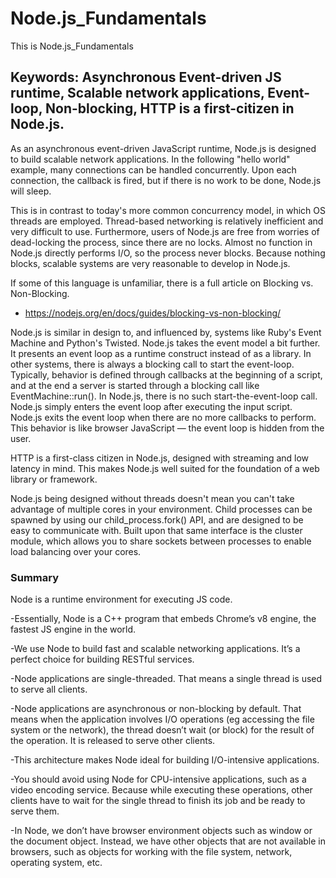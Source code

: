 # Node.js_Fundamentals

This is Node.js_Fundamentals

## Keywords: Asynchronous Event-driven JS runtime, Scalable network applications, Event-loop, Non-blocking, HTTP is a first-citizen in Node.js.

As an asynchronous event-driven JavaScript runtime, Node.js is designed to build scalable network applications. In the following "hello world" example, many connections can be handled concurrently. Upon each connection, the callback is fired, but if there is no work to be done, Node.js will sleep.

This is in contrast to today's more common concurrency model, in which OS threads are employed. Thread-based networking is relatively inefficient and very difficult to use. Furthermore, users of Node.js are free from worries of dead-locking the process, since there are no locks. Almost no function in Node.js directly performs I/O, so the process never blocks. Because nothing blocks, scalable systems are very reasonable to develop in Node.js.

If some of this language is unfamiliar, there is a full article on Blocking vs. Non-Blocking.

- https://nodejs.org/en/docs/guides/blocking-vs-non-blocking/

Node.js is similar in design to, and influenced by, systems like Ruby's Event Machine and Python's Twisted. Node.js takes the event model a bit further. It presents an event loop as a runtime construct instead of as a library. In other systems, there is always a blocking call to start the event-loop. Typically, behavior is defined through callbacks at the beginning of a script, and at the end a server is started through a blocking call like EventMachine::run(). In Node.js, there is no such start-the-event-loop call. Node.js simply enters the event loop after executing the input script. Node.js exits the event loop when there are no more callbacks to perform. This behavior is like browser JavaScript — the event loop is hidden from the user.

HTTP is a first-class citizen in Node.js, designed with streaming and low latency in mind. This makes Node.js well suited for the foundation of a web library or framework.

Node.js being designed without threads doesn't mean you can't take advantage of multiple cores in your environment. Child processes can be spawned by using our child_process.fork() API, and are designed to be easy to communicate with. Built upon that same interface is the cluster module, which allows you to share sockets between processes to enable load balancing over your cores.

### Summary

Node is a runtime environment for executing JS code.

-Essentially, Node is a C++ program that embeds Chrome’s v8 engine, the fastest JS engine in the world.

-We use Node to build fast and scalable networking applications. It’s a perfect choice for building RESTful services.

-Node applications are single-threaded. That means a single thread is used to serve all clients.

-Node applications are asynchronous or non-blocking by default. That means when the application involves I/O operations (eg accessing the file system or the network), the thread doesn’t wait (or block) for the result of the operation. It is released to serve other clients.

-This architecture makes Node ideal for building I/O-intensive applications.

-You should avoid using Node for CPU-intensive applications, such as a video encoding service. Because while executing these operations, other clients have to wait for the single thread to finish its job and be ready to serve them.

-In Node, we don’t have browser environment objects such as window or the document object. Instead, we have other objects that are not available in browsers, such as objects for working with the file system, network, operating system, etc.
